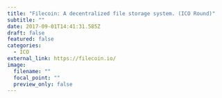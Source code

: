 ```yaml
---
title: "Filecoin: A decentralized file storage system. (ICO Round)"
subtitle: ""
date: 2017-09-01T14:41:31.585Z
draft: false
featured: false
categories:
  - ICO
external_link: https://filecoin.io/
image:
  filename: ""
  focal_point: ""
  preview_only: false
---
```

